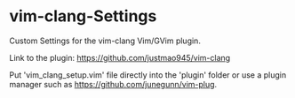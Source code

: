 # vim-clang-Settings
Custom Settings for the vim-clang Vim/GVim plugin.

Link to the plugin: https://github.com/justmao945/vim-clang

Put 'vim_clang_setup.vim' file directly into the 'plugin' folder or use a plugin manager such as https://github.com/junegunn/vim-plug.
